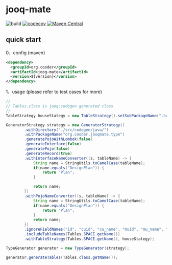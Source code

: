 # jooq-mate

![build](https://github.com/cooder-org/jooq-mate/actions/workflows/maven.yml/badge.svg)
[![codecov](https://codecov.io/gh/cooder-org/jooq-mate/branch/main/graph/badge.svg?token=0L2AU184LV)](https://codecov.io/gh/cooder-org/jooq-mate)
[![Maven Central](https://img.shields.io/maven-central/v/org.cooder/jooq-mate.svg?label=Maven%20Central)](https://search.maven.org/search?q=g:%22org.cooder%22%20AND%20a:%22jooq-mate%22)

## quick start

0、config (maven)  
```xml
<dependency>
  <groupId>org.cooder</groupId>
  <artifactId>jooq-mate</artifactId>
  <version>${version}</version>
</dependency>
```

1、usage (please refer to test cases for more)
```java
//
// Tables.class is jooq:codegen generated class
//
TableStrategy houseStategy = new TableStrategy().setSubPackageName(".house");

GeneratorStrategy strategy = new GeneratorStrategy()
        .withDirectory("./src/codegen/java/")
        .withPackageName("org.cooder.jooqmate.type")
        .generatePojoWithLombok(false)
        .generateInterface(false)
        .generatePojo(false)
        .generateRecord(true)
        .withInterfaceNameConverter((s, tableName) -> {
            String name = StringUtils.toCamelCase(tableName);
            if(name.equals("DesignPlan")) {
                return "Plan";
            }

            return name;
        })
        .withPojoNameConverter((s, tableName) -> {
            String name = StringUtils.toCamelCase(tableName);
            if(name.equals("DesignPlan")) {
                return "Plan";
            }
            return name;
        })
        .ignoreFieldNames("id", "cuid", "cu_name", "muid", "mu_name", "ctime", "mtime")
        .includeTableNames(Tables.SPACE.getName())
        .withTableStrategy(Tables.SPACE.getName(), houseStategy);

TypeGenerator generator = new TypeGenerator(strategy);

generator.generateTables(Tables.class.getName());
```